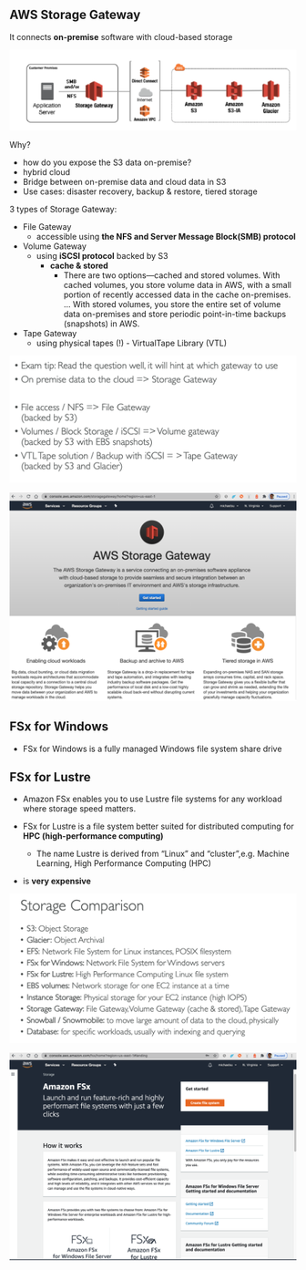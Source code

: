 
## AWS Storage Gateway

It connects **on-premise** software with cloud-based storage

![Alt text](../images/storage-gateway.png)

Why?
- how do you expose the S3 data on-premise?
- hybrid cloud
- Bridge between on-premise data and cloud data in S3
- Use cases: disaster recovery, backup & restore, tiered storage

3 types of Storage Gateway: 
- File Gateway
    - accessible using **the NFS and Server Message Block(SMB) protocol**
- Volume Gateway
    - using **iSCSI protocol** backed by S3 
        - **cache & stored**
            - There are two options—cached and stored volumes. With cached volumes, you store volume data in AWS, with a small portion of recently accessed data in the cache on-premises. ... With stored volumes, you store the entire set of volume data on-premises and store periodic point-in-time backups (snapshots) in AWS.
- Tape Gateway
    - using physical tapes (!) - VirtualTape Library (VTL)

![Alt text](../images/storage-gateway-types.png)

![Alt text](../images/aws-storage-gateway.png)

## FSx for Windows
- FSx for Windows is a fully managed Windows file system share drive

## FSx for Lustre

- Amazon FSx enables you to use Lustre file systems for any workload where storage speed matters.

- FSx for Lustre is a file system better suited for distributed computing for **HPC (high-performance computing)**    
    - The name Lustre is derived from “Linux” and “cluster”,e.g. Machine Learning, High Performance Computing (HPC)

- is **very expensive**

![Alt text](../images/storage-comparison.png)

![Alt text](../images/aws-fsx.png)
